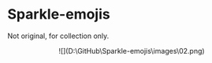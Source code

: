 # Sparkle-emojis
Not original, for collection only.
<center>![](D:\GitHub\Sparkle-emojis\images\02.png)</center>
